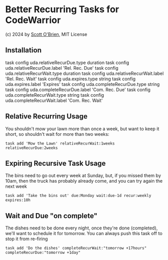 # Better Recurring Tasks for CodeWarrior
(c) 2024 by [Scott O'Brien](https://www.scottyob.com/), MIT License

## Installation
task config uda.relativeRecurDue.type duration
task config uda.relativeRecurDue.label 'Rel. Rec. Due'
task config uda.relativeRecurWait.type duration
task config uda.relativeRecurWait.label 'Rel. Rec. Wait'
task config uda.expires.type string
task config uda.expires.label 'Expires'
task config uda.completeRecurDue.type string
task config uda.completeRecurDue.label 'Com. Rec. Due'
task config uda.completeRecurWait.type string
task config uda.completeRecurWait.label 'Com. Rec. Wait'


## Relative Recurring Usage
You shouldn't mow your lawn more than once a week, but want to keep it short, so shouldn't wait for more than two weeks:
```
task add 'Mow the Lawn' relativeRecurWait:1weeks relativeRecurDue:2weeks
```

## Expiring Recursive Task Usage
The bins need to go out every week at Sunday, but, if you missed them by 10am, then the truck has probably already come, and you can try again the next week
```
task add 'Take the bins out' due:Monday wait:due-1d recur:weekly expires:10h
```

## Wait and Due "on complete"
The dishes need to be done every night, once they're done (completed), we'll want to schedule it for tomorrow.  You can always push this task off to stop it from re-firing
```
task add 'Do the dishes' completeRecurWait:"tomorrow +17hours" completeRecurDue:"tomorrow +1day"
```
